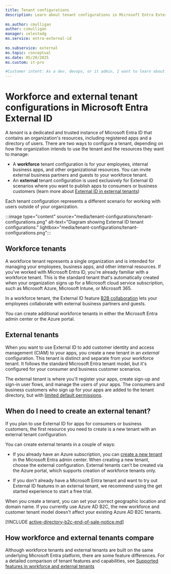 ```yaml
---
title: Tenant configurations
description: Learn about tenant configurations in Microsoft Entra External ID. Understand the differences between workforce and external tenants, and how to configure them for your organization's needs.
 
ms.author: cmulligan
author: csmulligan
manager: celestedg
ms.service: entra-external-id
 
ms.subservice: external
ms.topic: conceptual
ms.date: 05/20/2025
ms.custom: it-pro

#Customer intent: As a dev, devops, or it admin, I want to learn about features supported in a CIAM tenant. 
---
```

# Workforce and external tenant configurations in Microsoft Entra External ID

A *tenant* is a dedicated and trusted instance of Microsoft Entra ID that contains an organization's resources, including registered apps and a directory of users. There are two ways to configure a tenant, depending on how the organization intends to use the tenant and the resources they want to manage:

- A **workforce** tenant configuration is for your employees, internal business apps, and other organizational resources. You can invite external business partners and guests to your workforce tenant.
- An **external** tenant configuration is used exclusively for External ID scenarios where you want to publish apps to consumers or business customers (learn more about [External ID in external tenants](~/external-id/customers/overview-customers-ciam.md))

Each tenant configuration represents a different scenario for working with users outside of your organization.

:::image type="content" source="media/tenant-configurations/tenant-configurations.png" alt-text="Diagram showing External ID tenant configurations." lightbox="media/tenant-configurations/tenant-configurations.png":::

## Workforce tenants

A workforce tenant represents a single organization and is intended for managing your employees, business apps, and other internal resources. If you've worked with Microsoft Entra ID, you're already familiar with a workforce tenant. This is the standard tenant that's automatically created when your organization signs up for a Microsoft cloud service subscription, such as Microsoft Azure, Microsoft Intune, or Microsoft 365.

In a workforce tenant, the External ID feature [B2B collaboration](what-is-b2b.md) lets your employees collaborate with external business partners and guests.

You can create additional workforce tenants in either the Microsoft Entra admin center or the Azure portal.

## External tenants

When you want to use External ID to add customer identity and access management (CIAM) to your apps, you create a new tenant in an *external* configuration. This tenant is distinct and separate from your workforce tenant. It follows the standard Microsoft Entra tenant model, but it's configured for your consumer and business customer scenarios.

The external tenant is where you'll register your apps, create sign-up and sign-in user flows, and manage the users of your apps. The consumers and business customers who sign up for your apps are added to the tenant directory, but with [limited default permissions](customers/reference-user-permissions.md).

## When do I need to create an external tenant?

If you plan to use External ID for apps for consumers or business customers, the first resource you need to create is a new tenant with an external tenant configuration.

You can create external tenants in a couple of ways:

- If you already have an Azure subscription, you can [create a new tenant](customers/how-to-create-customer-tenant-portal.md) in the Microsoft Entra admin center. When creating a new tenant, choose the external configuration. External tenants can't be created via the Azure portal, which supports creation of workforce tenants only.

- If you don't already have a Microsoft Entra tenant and want to try out External ID features in an external tenant, we recommend using the get started experience to start a free trial.

When you create a tenant,  you can set your correct geographic location and domain name. If you currently use Azure AD B2C, the new workforce and customer tenant model doesn't affect your existing Azure AD B2C tenants.

[!INCLUDE [active-directory-b2c-end-of-sale-notice.md](./includes/active-directory-b2c-end-of-sale-notice.md)]

## How workforce and external tenants compare

Although workforce tenants and external tenants are built on the same underlying Microsoft Entra platform, there are some feature differences. For a detailed comparison of tenant features and capabilities, see [Supported features in workforce and external tenants](customers/concept-supported-features-customers.md)